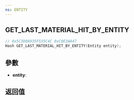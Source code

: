 ```yaml
---
ns: ENTITY
---
```

## GET_LAST_MATERIAL_HIT_BY_ENTITY

```c
// 0x5C3D0A935F535C4C 0xC0E3AA47
Hash GET_LAST_MATERIAL_HIT_BY_ENTITY(Entity entity);
```


## 參數
* **entity**: 

## 返回值
